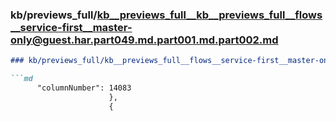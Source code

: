 ### kb/previews_full/kb__previews_full__kb__previews_full__flows__service-first__master-only@guest.har.part049.md.part001.md.part002.md

```md
### kb/previews_full/kb__previews_full__flows__service-first__master-only@guest.har.part049.md.part001.md (part 002)

```md
      "columnNumber": 14083
                      },
                      {
                 
```

```

```

